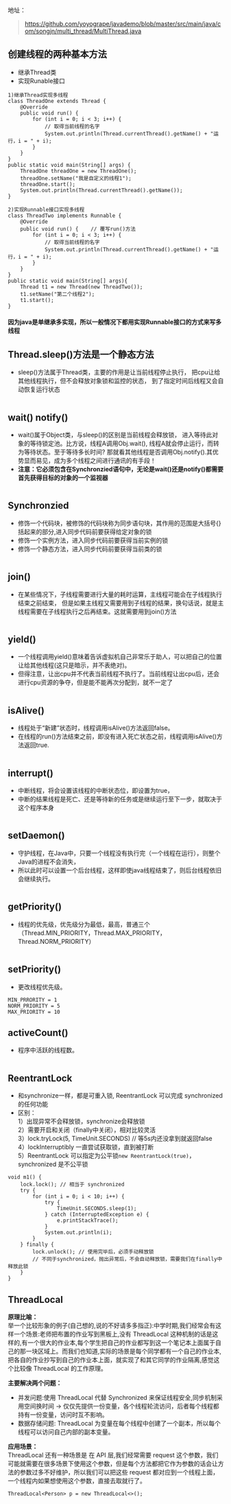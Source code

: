 地址：
>https://github.com/yoyogrape/javademo/blob/master/src/main/java/com/songjn/multi_thread/MultiThread.java
## 创建线程的两种基本方法
 * 继承Thread类
 * 实现Runable接口
 
```
1)继承Thread实现多线程
class ThreadOne extends Thread {
    @Override
    public void run() {
        for (int i = 0; i < 3; i++) {
            // 取得当前线程的名字
            System.out.println(Thread.currentThread().getName() + "运行，i = " + i);
        }
    }
}
public static void main(String[] args) {
    ThreadOne threadOne = new ThreadOne();
    threadOne.setName("我是自定义的线程1");
    threadOne.start();
    System.out.println(Thread.currentThread().getName());
}
```

```
2)实现Runnable接口实现多线程
class ThreadTwo implements Runnable {  
    @Override
    public void run() {    // 覆写run()方法
        for (int i = 0; i < 3; i++) {
            // 取得当前线程的名字
            System.out.println(Thread.currentThread().getName() + "运行，i = " + i);
        }
    }
}
public static void main(String[] args){ 
    Thread t1 = new Thread(new ThreadTwo());
    t1.setName("第二个线程2");
    t1.start(); 
}
```
#### 因为java是单继承多实现，所以一般情况下都用实现Runnable接口的方式来写多线程

## Thread.sleep()方法是一个静态方法
 * sleep()方法属于Thread类，主要的作用是让当前线程停止执行，
把cpu让给其他线程执行，但不会释放对象锁和监控的状态，
到了指定时间后线程又会自动恢复运行状态
```

```

## wait() notify()
 * wait()属于Object类，与sleep()的区别是当前线程会释放锁，
进入等待此对象的等待锁定池。比方说，线程A调用Obj.wait(),
线程A就会停止运行，而转为等待状态。至于等待多长时间?
那就看其他线程是否调用Obj.notify().其优势显而易见，成为多个线程之间进行通讯的有手段！  
 * **注意：它必须包含在Synchronzied语句中，无论是wait()还是notify()都需要首先获得目标的对象的一个监视器**
```

```

## Synchronzied
 * 修饰一个代码块，被修饰的代码块称为同步语句块，其作用的范围是大括号{}括起来的部分,进入同步代码前要获得给定对象的锁
 * 修饰一个实例方法，进入同步代码前要获得当前实例的锁
 * 修饰一个静态方法，进入同步代码前要获得当前类的锁
```

```

## join()
 * 在某些情况下，子线程需要进行大量的耗时运算，主线程可能会在子线程执行结束之前结束，
但是如果主线程又需要用到子线程的结果，换句话说，就是主线程需要在子线程执行之后再结束。这就需要用到join()方法
```

```

## yield()
 * 一个线程调用yield()意味着告诉虚拟机自己非常乐于助人，可以把自己的位置让给其他线程(这只是暗示，并不表绝对)。
 * 但得注意，让出cpu并不代表当前线程不执行了。当前线程让出cpu后，还会进行cpu资源的争夺，但是能不能再次分配到，就不一定了
```

```

## isAlive()
 * 线程处于“新建”状态时，线程调用isAlive()方法返回false。
 * 在线程的run()方法结束之前，即没有进入死亡状态之前，线程调用isAlive()方法返回true.
```

```

## interrupt()
 * 中断线程，将会设置该线程的中断状态位，即设置为true，
 * 中断的结果线程是死亡、还是等待新的任务或是继续运行至下一步，就取决于这个程序本身
```

```

## setDaemon()
 * 守护线程，在Java中，只要一个线程没有执行完（一个线程在运行），则整个Java的进程不会消失，
 * 所以此时可以设置一个后台线程，这样即使java线程结束了，则后台线程依旧会继续执行。
```

```

## getPriority()
 * 线程的优先级，优先级分为最低，最高，普通三个（Thread.MIN_PRIORITY，Thread.MAX_PRIORITY，Thread.NORM_PRIORITY）
```

```

## setPriority()
 * 更改线程优先级。
 ```
 MIN_PRRORITY = 1
 NORM_PRIORITY = 5
 MAX_PRIORITY = 10
 ```

## activeCount()
 * 程序中活跃的线程数。
```

```
## ReentrantLock 
 * 和synchronize一样，都是可重入锁, ReentrantLock 可以完成 synchronized 的任何功能
 * 区别：  
 1）出现异常不会释放锁，synchronize会释放锁   
 2）需要开启和关闭（finally中关闭），相对比较灵活    
 3）lock.tryLock(5, TimeUnit.SECONDS) // 等5s内还没拿到就返回false  
 4）lockInterruptibly 一直尝试获取锁，直到被打断  
 5）ReentrantLock 可以指定为公平锁`new ReentrantLock(true)`，synchronized 是不公平锁
```
void m1() {
    lock.lock(); // 相当于 synchronized
    try {
        for (int i = 0; i < 10; i++) {
            try {
                TimeUnit.SECONDS.sleep(1);
            } catch (InterruptedException e) {
                e.printStackTrace();
            }
            System.out.println(i);
        }
    } finally {
        lock.unlock(); // 使用完毕后，必须手动释放锁
        // 不同于synchronized，抛出异常后，不会自动释放锁，需要我们在finally中释放此锁
    }
}

```

## ThreadLocal
**原理比喻：**  
举一个比较形象的例子(自己想的,说的不好请多多指正):中学时期,我们经常会有这样一个场景:老师把布置的作业写到黑板上,没有 ThreadLocal 这种机制的话是这样的,有一个很大的作业本,每个学生把自己的作业都写到这一个笔记本上面属于自己的那一块区域上。而我们也知道,实际的场景是每个同学都有一个自己的作业本,把各自的作业抄写到自己的作业本上面，就实现了和其它同学的作业隔离,感觉这个比较像 ThreadLocal 的工作原理。

**主要解决两个问题：**
* 并发问题:使用 ThreadLocal 代替 Synchronized 来保证线程安全,同步机制采用空间换时间 -> 仅仅先提供一份变量，各个线程轮流访问，后者每个线程都持有一份变量，访问时互不影响。
* 数据存储问题:  ThreadLocal 为变量在每个线程中创建了一个副本，所以每个线程可以访问自己内部的副本变量。

**应用场景：**  
ThreadLocal 还有一种场景是 在 API 层,我们经常需要 request 这个参数，我们可能就需要在很多场景下使用这个参数，但是每个方法都把它作为参数的话会让方法的参数过多不好维护，所以我们可以把这些 request 都对应到一个线程上面，一个线程内如果想使用这个参数，直接去取就行了。


```
ThreadLocal<Person> p = new ThreadLocal<>();
```
